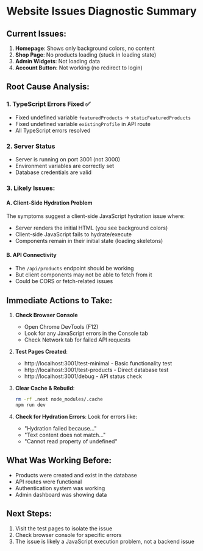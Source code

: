 # Website Issues Diagnostic Summary

## Current Issues:
1. **Homepage**: Shows only background colors, no content
2. **Shop Page**: No products loading (stuck in loading state)
3. **Admin Widgets**: Not loading data
4. **Account Button**: Not working (no redirect to login)

## Root Cause Analysis:

### 1. TypeScript Errors Fixed ✅
- Fixed undefined variable `featuredProducts` → `staticFeaturedProducts`
- Fixed undefined variable `existingProfile` in API route
- All TypeScript errors resolved

### 2. Server Status
- Server is running on port 3001 (not 3000)
- Environment variables are correctly set
- Database credentials are valid

### 3. Likely Issues:

#### A. Client-Side Hydration Problem
The symptoms suggest a client-side JavaScript hydration issue where:
- Server renders the initial HTML (you see background colors)
- Client-side JavaScript fails to hydrate/execute
- Components remain in their initial state (loading skeletons)

#### B. API Connectivity
- The `/api/products` endpoint should be working
- But client components may not be able to fetch from it
- Could be CORS or fetch-related issues

## Immediate Actions to Take:

1. **Check Browser Console**
   - Open Chrome DevTools (F12)
   - Look for any JavaScript errors in the Console tab
   - Check Network tab for failed API requests

2. **Test Pages Created**:
   - http://localhost:3001/test-minimal - Basic functionality test
   - http://localhost:3001/test-products - Direct database test
   - http://localhost:3001/debug - API status check

3. **Clear Cache & Rebuild**:
   ```bash
   rm -rf .next node_modules/.cache
   npm run dev
   ```

4. **Check for Hydration Errors**:
   Look for errors like:
   - "Hydration failed because..."
   - "Text content does not match..."
   - "Cannot read property of undefined"

## What Was Working Before:
- Products were created and exist in the database
- API routes were functional
- Authentication system was working
- Admin dashboard was showing data

## Next Steps:
1. Visit the test pages to isolate the issue
2. Check browser console for specific errors
3. The issue is likely a JavaScript execution problem, not a backend issue